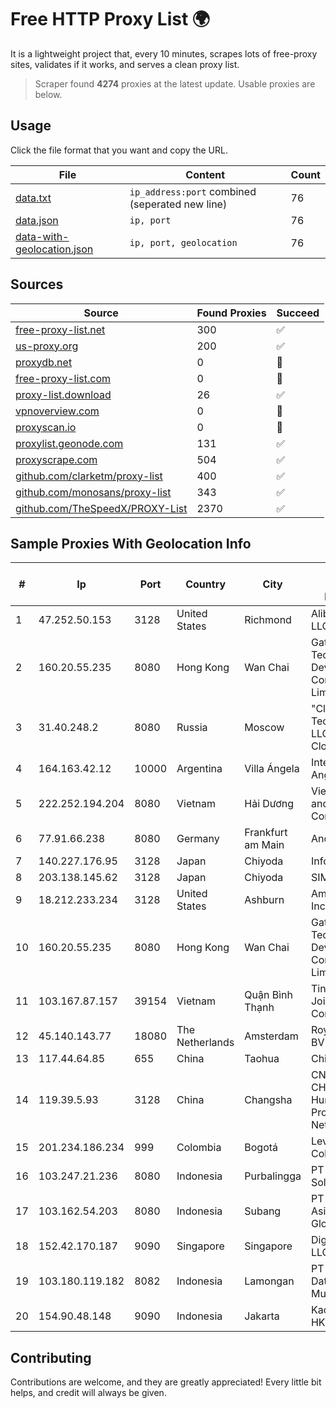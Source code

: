 
# Free HTTP Proxy List 🌍

It is a lightweight project that, every 10 minutes, scrapes lots of free-proxy sites, validates if it works, and serves a clean proxy list.


> Scraper found **4274** proxies at the latest update. Usable proxies are below.

## Usage

Click the file format that you want and copy the URL.


|File|Content|Count|
|----|-------|-----|
|[data.txt](https://raw.githubusercontent.com/themiralay/Proxy-List-World/master/data.txt)|`ip_address:port` combined (seperated new line)|76|
|[data.json](https://raw.githubusercontent.com/themiralay/Proxy-List-World/master/data.json)|`ip, port`|76|
|[data-with-geolocation.json](https://raw.githubusercontent.com/themiralay/Proxy-List-World/master/data-with-geolocation.json)|`ip, port, geolocation`|76|

## Sources

|Source|Found Proxies|Succeed|
|------|-------------|-------|
|[free-proxy-list.net](https://free-proxy-list.net)|300|✅|
|[us-proxy.org](https://www.us-proxy.org)|200|✅|
|[proxydb.net](http://proxydb.net)|0|🚫|
|[free-proxy-list.com](https://free-proxy-list.com/?page=&port=&type%5B%5D=http&type%5B%5D=https&up_time=0&search=Search)|0|🚫|
|[proxy-list.download](https://www.proxy-list.download/HTTP)|26|✅|
|[vpnoverview.com](https://vpnoverview.com/privacy/anonymous-browsing/free-proxy-servers)|0|🚫|
|[proxyscan.io](https://www.proxyscan.io)|0|🚫|
|[proxylist.geonode.com](https://proxylist.geonode.com/api/proxy-list?limit=300&page=1&sort_by=lastChecked&sort_type=desc&protocols=http,https)|131|✅|
|[proxyscrape.com](https://api.proxyscrape.com/v2/?request=displayproxies&protocol=http&timeout=10000&country=all&ssl=all&anonymity=all)|504|✅|
|[github.com/clarketm/proxy-list](https://raw.githubusercontent.com/clarketm/proxy-list/master/proxy-list-raw.txt)|400|✅|
|[github.com/monosans/proxy-list](https://raw.githubusercontent.com/monosans/proxy-list/main/proxies/http.txt)|343|✅|
|[github.com/TheSpeedX/PROXY-List](https://raw.githubusercontent.com/TheSpeedX/PROXY-List/master/http.txt)|2370|✅|


## Sample Proxies With Geolocation Info

|#|Ip|Port|Country|City|Internet Service Provider|
|-|--|----|-------|----|-------------------------|
|1|47.252.50.153|3128|United States|Richmond|Alibaba Cloud LLC|
|2|160.20.55.235|8080|Hong Kong|Wan Chai|Gateway Technology Development Company Limited|
|3|31.40.248.2|8080|Russia|Moscow|"Cloud Technologies" LLC trading as Cloud.ru|
|4|164.163.42.12|10000|Argentina|Villa Ángela|Interret Villa Angela SRL|
|5|222.252.194.204|8080|Vietnam|Hải Dương|VietNam Post and Telecom Corporation|
|6|77.91.66.238|8080|Germany|Frankfurt am Main|Andrii Hrosh|
|7|140.227.176.95|3128|Japan|Chiyoda|InfoSphere|
|8|203.138.145.62|3128|Japan|Chiyoda|SIMPLEIA|
|9|18.212.233.234|3128|United States|Ashburn|Amazon.com, Inc.|
|10|160.20.55.235|8080|Hong Kong|Wan Chai|Gateway Technology Development Company Limited|
|11|103.167.87.157|39154|Vietnam|Quận Bình Thạnh|Tino Group Joint Stock Company|
|12|45.140.143.77|18080|The Netherlands|Amsterdam|RoyaleHosting BV|
|13|117.44.64.85|655|China|Taohua|Chinanet|
|14|119.39.5.93|3128|China|Changsha|CNC Group CHINA169 Hunan Province Network|
|15|201.234.186.234|999|Colombia|Bogotá|Level 3 Colombia S.A|
|16|103.247.21.236|8080|Indonesia|Purbalingga|PT wifian Solution|
|17|103.162.54.203|8080|Indonesia|Subang|PT Pratama Asia Globalindo|
|18|152.42.170.187|9090|Singapore|Singapore|DigitalOcean, LLC|
|19|103.180.119.182|8082|Indonesia|Lamongan|PT Persada Data Multimedia|
|20|154.90.48.148|9090|Indonesia|Jakarta|Kaopu Cloud HK Limited|



## Contributing

Contributions are welcome, and they are greatly appreciated! Every
little bit helps, and credit will always be given.

